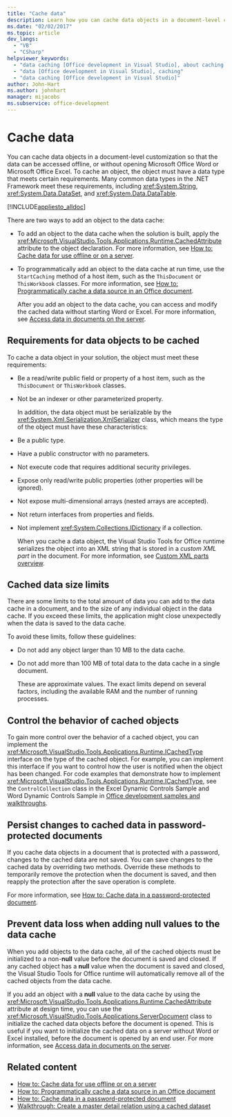 ```yaml
---
title: "Cache data"
description: Learn how you can cache data objects in a document-level customization so that the data can be accessed offline or without opening Microsoft Office Word or Excel.
ms.date: "02/02/2017"
ms.topic: article
dev_langs:
  - "VB"
  - "CSharp"
helpviewer_keywords:
  - "data caching [Office development in Visual Studio], about caching data"
  - "data [Office development in Visual Studio], caching"
  - "data caching [Office development in Visual Studio]"
author: John-Hart
ms.author: johnhart
manager: mijacobs
ms.subservice: office-development
---
```

# Cache data

  You can cache data objects in a document-level customization so that the data can be accessed offline, or without opening Microsoft Office Word or Microsoft Office Excel. To cache an object, the object must have a data type that meets certain requirements. Many common data types in the .NET Framework meet these requirements, including <xref:System.String>, <xref:System.Data.DataSet>, and <xref:System.Data.DataTable>.

 [!INCLUDE[appliesto_alldoc](../vsto/includes/appliesto-alldoc-md.md)]

 There are two ways to add an object to the data cache:

- To add an object to the data cache when the solution is built, apply the <xref:Microsoft.VisualStudio.Tools.Applications.Runtime.CachedAttribute> attribute to the object declaration. For more information, see [How to: Cache data for use offline or on a server](../vsto/how-to-cache-data-for-use-offline-or-on-a-server.md).

- To programmatically add an object to the data cache at run time, use the `StartCaching` method of a host item, such as the `ThisDocument` or `ThisWorkbook` classes. For more information, see [How to: Programmatically cache a data source in an Office document](../vsto/how-to-programmatically-cache-a-data-source-in-an-office-document.md).

  After you add an object to the data cache, you can access and modify the cached data without starting Word or Excel. For more information, see [Access data in documents on the server](../vsto/accessing-data-in-documents-on-the-server.md).

## Requirements for data objects to be cached
 To cache a data object in your solution, the object must meet these requirements:

- Be a read/write public field or property of a host item, such as the `ThisDocument` or `ThisWorkbook` classes.

- Not be an indexer or other parameterized property.

  In addition, the data object must be serializable by the <xref:System.Xml.Serialization.XmlSerializer> class, which means the type of the object must have these characteristics:

- Be a public type.

- Have a public constructor with no parameters.

- Not execute code that requires additional security privileges.

- Expose only read/write public properties (other properties will be ignored).

- Not expose multi-dimensional arrays (nested arrays are accepted).

- Not return interfaces from properties and fields.

- Not implement <xref:System.Collections.IDictionary> if a collection.

  When you cache a data object, the  Visual Studio Tools for Office runtime  serializes the object into an XML string that is stored in a *custom XML part* in the document. For more information, see [Custom XML parts overview](../vsto/custom-xml-parts-overview.md).

## Cached data size limits
 There are some limits to the total amount of data you can add to the data cache in a document, and to the size of any individual object in the data cache. If you exceed these limits, the application might close unexpectedly when the data is saved to the data cache.

 To avoid these limits, follow these guidelines:

- Do not add any object larger than 10 MB to the data cache.

- Do not add more than 100 MB of total data to the data cache in a single document.

  These are approximate values. The exact limits depend on several factors, including the available RAM and the number of running processes.

## Control the behavior of cached objects
 To gain more control over the behavior of a cached object, you can implement the <xref:Microsoft.VisualStudio.Tools.Applications.Runtime.ICachedType> interface on the type of the cached object. For example, you can implement this interface if you want to control how the user is notified when the object has been changed. For code examples that demonstrate how to implement <xref:Microsoft.VisualStudio.Tools.Applications.Runtime.ICachedType>, see the `ControlCollection` class in the Excel Dynamic Controls Sample and Word Dynamic Controls Sample in [Office development samples and walkthroughs](../vsto/office-development-samples-and-walkthroughs.md).

## Persist changes to cached data in password-protected documents
 If you cache data objects in a document that is protected with a password, changes to the cached data are not saved. You can save changes to the cached data by overriding two methods. Override these methods to temporarily remove the protection when the document is saved, and then reapply the protection after the save operation is complete.

 For more information, see [How to: Cache data in a password-protected document](../vsto/how-to-cache-data-in-a-password-protected-document.md).

## Prevent data loss when adding null values to the data cache
 When you add objects to the data cache, all of the cached objects must be initialized to a non-**null** value before the document is saved and closed. If any cached object has a **null** value when the document is saved and closed, the  Visual Studio Tools for Office runtime  will automatically remove all of the cached objects from the data cache.

 If you add an object with a **null** value to the data cache by using the <xref:Microsoft.VisualStudio.Tools.Applications.Runtime.CachedAttribute> attribute at design time, you can use the <xref:Microsoft.VisualStudio.Tools.Applications.ServerDocument> class to initialize the cached data objects before the document is opened. This is useful if you want to initialize the cached data on a server without Word or Excel installed, before the document is opened by an end user. For more information, see [Access data in documents on the server](../vsto/accessing-data-in-documents-on-the-server.md).

## Related content
- [How to: Cache data for use offline or on a server](../vsto/how-to-cache-data-for-use-offline-or-on-a-server.md)
- [How to: Programmatically cache a data source in an Office document](../vsto/how-to-programmatically-cache-a-data-source-in-an-office-document.md)
- [How to: Cache data in a password-protected document](../vsto/how-to-cache-data-in-a-password-protected-document.md)
- [Walkthrough: Create a master detail relation using a cached dataset](../vsto/walkthrough-creating-a-master-detail-relation-using-a-cached-dataset.md)
